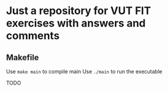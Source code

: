 # Just a repository for VUT FIT exercises with answers and comments

## Makefile

Use `make main` to compile main
Use `./main` to run the executable 

TODO

